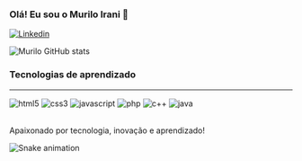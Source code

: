 
### Olá! Eu sou o Murilo Irani 👋

[![Linkedin](https://img.shields.io/badge/LinkedIn-0077B5?style=for-the-badge&logo=linkedin&logoColor=white)](https://www.linkedin.com/in/murilo-irani-a28846161/)

![Murilo GitHub stats](https://github-readme-stats.vercel.app/api?username=muriloirani&show_icons=true&theme=dracula)

### Tecnologias de aprendizado
<hr>
<div style="display: inline_block">
    <img align = "center" alt ="html5" src ="https://img.shields.io/badge/HTML5-E34F26?style=for-the-badge&logo=html5&logoColor=white"/>
    <img align = "center" alt ="css3" src ="https://img.shields.io/badge/CSS3-1572B6?style=for-the-badge&logo=css3&logoColor=white"/>
    <img align = "center" alt ="javascript" src ="https://img.shields.io/badge/JavaScript-F7DF1E?style=for-the-badge&logo=javascript&logoColor=black"/>
    <img align = "center" alt ="php" src ="https://img.shields.io/badge/PHP-777BB4?style=for-the-badge&logo=php&logoColor=white"/>
    <img align = "center" alt ="c++" src ="https://img.shields.io/badge/C%2B%2B-00599C?style=for-the-badge&logo=c%2B%2B&logoColor=white"/>
    <img align = "center" alt ="java" src ="https://img.shields.io/badge/Java-ED8B00?style=for-the-badge&logo=java&logoColor=white"/>                    
</div><br/>

Apaixonado por tecnologia, inovação e aprendizado! 

 ![Snake animation](https://github.com/muriloirani/muriloirani/blob/output/github-contribution-grid-snake.svg)


